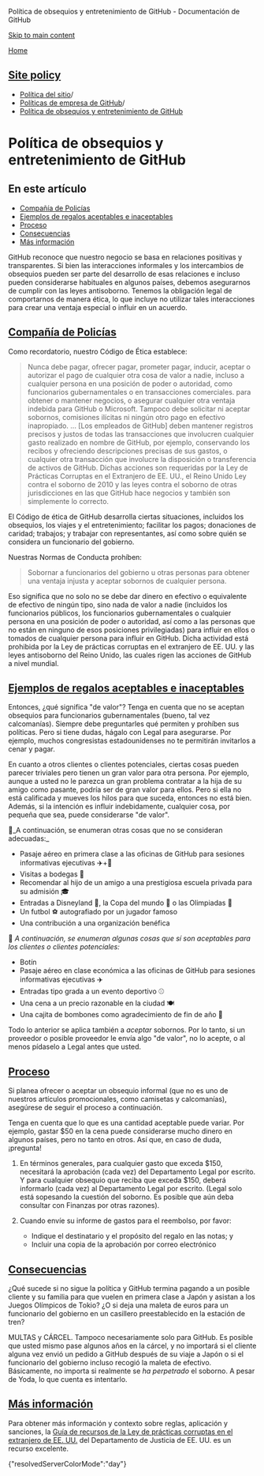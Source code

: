Política de obsequios y entretenimiento de GitHub - Documentación de GitHub

[Skip to main content](#main-content)

[Home](/es)

[Site policy](/es/site-policy)
----------

* [Política del sitio](/es/site-policy)/
* [Políticas de empresa de GitHub](/es/site-policy/github-company-policies)/
* [Política de obsequios y entretenimiento de GitHub](/es/site-policy/github-company-policies/github-gifts-and-entertainment-policy)

Política de obsequios y entretenimiento de GitHub
==========

En este artículo
----------

* [Compañía de Policías](#company-policies)
* [Ejemplos de regalos aceptables e inaceptables](#examples-of-acceptable-and-unacceptable-gifts)
* [Proceso](#process)
* [Consecuencias](#consequences)
* [Más información](#more-information)

GitHub reconoce que nuestro negocio se basa en relaciones positivas y transparentes. Si bien las interacciones informales y los intercambios de obsequios pueden ser parte del desarrollo de esas relaciones e incluso pueden considerarse habituales en algunos países, debemos asegurarnos de cumplir con las leyes antisoborno. Tenemos la obligación legal de comportarnos de manera ética, lo que incluye no utilizar tales interacciones para crear una ventaja especial o influir en un acuerdo.

[Compañía de Policías](#company-policies)
----------

Como recordatorio, nuestro Código de Ética establece:

>
>
> Nunca debe pagar, ofrecer pagar, prometer pagar, inducir, aceptar o autorizar el pago de cualquier otra cosa de valor a nadie, incluso a cualquier persona en una posición de poder o autoridad, como funcionarios gubernamentales o en transacciones comerciales. para obtener o mantener negocios, o asegurar cualquier otra ventaja indebida para GitHub o Microsoft. Tampoco debe solicitar ni aceptar sobornos, comisiones ilícitas ni ningún otro pago en efectivo inapropiado. ... [Los empleados de GitHub] deben mantener registros precisos y justos de todas las transacciones que involucren cualquier gasto realizado en nombre de GitHub, por ejemplo, conservando los recibos y ofreciendo descripciones precisas de sus gastos, o cualquier otra transacción que involucre la disposición o transferencia de activos de GitHub. Dichas acciones son requeridas por la Ley de Prácticas Corruptas en el Extranjero de EE. UU., el Reino Unido Ley contra el soborno de 2010 y las leyes contra el soborno de otras jurisdicciones en las que GitHub hace negocios y también son simplemente lo correcto.
>
>

El Código de ética de GitHub desarrolla ciertas situaciones, incluidos los obsequios, los viajes y el entretenimiento; facilitar los pagos; donaciones de caridad; trabajos; y trabajar con representantes, así como sobre quién se considera un funcionario del gobierno.

Nuestras Normas de Conducta prohíben:

>
>
> Sobornar a funcionarios del gobierno u otras personas para obtener una ventaja injusta y aceptar sobornos de cualquier persona.
>
>

Eso significa que no solo no se debe dar dinero en efectivo o equivalente de efectivo de ningún tipo, sino nada de valor a nadie (incluidos los funcionarios públicos, los funcionarios gubernamentales o cualquier persona en una posición de poder o autoridad, así como a las personas que no están en ninguno de esos posiciones privilegiadas) para influir en ellos o tomados de cualquier persona para influir en GitHub. Dicha actividad está prohibida por la Ley de prácticas corruptas en el extranjero de EE. UU. y las leyes antisoborno del Reino Unido, las cuales rigen las acciones de GitHub a nivel mundial.

[Ejemplos de regalos aceptables e inaceptables](#examples-of-acceptable-and-unacceptable-gifts)
----------

Entonces, ¿qué significa "de valor"? Tenga en cuenta que no se aceptan obsequios para funcionarios gubernamentales (bueno, tal vez calcomanías). Siempre debe preguntarles qué permiten y prohíben sus políticas. Pero si tiene dudas, hágalo con Legal para asegurarse. Por ejemplo, muchos congresistas estadounidenses no te permitirán invitarlos a cenar y pagar.

En cuanto a otros clientes o clientes potenciales, ciertas cosas pueden parecer triviales pero tienen un gran valor para otra persona. Por ejemplo, aunque a usted no le parezca un gran problema contratar a la hija de su amigo como pasante, podría ser de gran valor para ellos. Pero si ella no está calificada y mueves los hilos para que suceda, entonces no está bien. Además, si la intención es influir indebidamente, cualquier cosa, por pequeña que sea, puede considerarse "de valor".

🙅\_A continuación, se enumeran otras cosas que no se consideran adecuadas:\_

* Pasaje aéreo en primera clase a las oficinas de GitHub para sesiones informativas ejecutivas ✈️+🍾
* Visitas a bodegas 🍷
* Recomendar al hijo de un amigo a una prestigiosa escuela privada para su admisión 🎓
* Entradas a Disneyland 👸, la Copa del mundo 🥅 o las Olimpiadas 🏅
* Un futbol ⚽️ autografiado por un jugador famoso
* Una contribución a una organización benéfica

🙆 *A continuación, se enumeran algunas cosas que sí son aceptables para los clientes o clientes potenciales:*

* Botín
* Pasaje aéreo en clase económica a las oficinas de GitHub para sesiones informativas ejecutivas ✈️
* Entradas tipo grada a un evento deportivo ⚾️
* Una cena a un precio razonable en la ciudad 🍽
* Una cajita de bombones como agradecimiento de fin de año 🍫

Todo lo anterior se aplica también a *aceptar* sobornos. Por lo tanto, si un proveedor o posible proveedor le envía algo "de valor", no lo acepte, o al menos pídaselo a Legal antes que usted.

[Proceso](#process)
----------

Si planea ofrecer o aceptar un obsequio informal (que no es uno de nuestros artículos promocionales, como camisetas y calcomanías), asegúrese de seguir el proceso a continuación.

Tenga en cuenta que lo que es una cantidad aceptable puede variar. Por ejemplo, gastar $50 en la cena puede considerarse mucho dinero en algunos países, pero no tanto en otros. Así que, en caso de duda, ¡pregunta!

1. En términos generales, para cualquier gasto que exceda $150, necesitará la aprobación (cada vez) del Departamento Legal por escrito. Y para cualquier obsequio que reciba que exceda $150, deberá informarlo (cada vez) al Departamento Legal por escrito. (Legal solo está sopesando la cuestión del soborno. Es posible que aún deba consultar con Finanzas por otras razones).

2. Cuando envíe su informe de gastos para el reembolso, por favor:

   * Indique el destinatario y el propósito del regalo en las notas; y
   * Incluir una copia de la aprobación por correo electrónico

[Consecuencias](#consequences)
----------

¿Qué sucede si no sigue la política y GitHub termina pagando a un posible cliente y su familia para que vuelen en primera clase a Japón y asistan a los Juegos Olímpicos de Tokio? ¿O si deja una maleta de euros para un funcionario del gobierno en un casillero preestablecido en la estación de tren?

MULTAS y CÁRCEL. Tampoco necesariamente solo para GitHub. Es posible que usted mismo pase algunos años en la cárcel, y no importará si el cliente alguna vez envió un pedido a GitHub después de su viaje a Japón o si el funcionario del gobierno incluso recogió la maleta de efectivo. Básicamente, no importa si realmente se *ha perpetrado* el soborno. A pesar de Yoda, lo que cuenta es intentarlo.

[Más información](#more-information)
----------

Para obtener más información y contexto sobre reglas, aplicación y sanciones, la [Guía de recursos de la Ley de prácticas corruptas en el extranjero de EE. UU.](https://www.justice.gov/sites/default/files/criminal-fraud/legacy/2015/01/16/guide.pdf) del Departamento de Justicia de EE. UU. es un recurso excelente.

{"resolvedServerColorMode":"day"}
